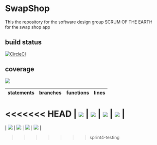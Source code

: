 # SwapShop
This the repository for the software design group SCRUM OF THE EARTH for the swap shop app

## build status 
[![CircleCI](https://dl.circleci.com/status-badge/img/gh/SCRUM-OF-THE-EARTH/SwapShop/tree/main.svg?style=svg)](https://dl.circleci.com/status-badge/redirect/gh/SCRUM-OF-THE-EARTH/SwapShop/tree/main)

## coverage
![](https://img.shields.io/badge/Coverage-95%25-83A603.svg?prefix=$coverage$)

| statements  |  branches |  functions |  lines  |
|---|---|---|---|
<<<<<<< HEAD
| ![](https://img.shields.io/badge/Coverage-91%25-83A603.svg?prefix=$statements$)  | ![](https://img.shields.io/badge/Coverage-88%25-83A603.svg?prefix=$branches$)  | ![](https://img.shields.io/badge/Coverage-87%25-83A603.svg?prefix=$functions$) | ![](https://img.shields.io/badge/Coverage-91%25-83A603.svg?prefix=$lines$) |
=======
| ![](https://img.shields.io/badge/Coverage-97%25-83A603.svg?prefix=$statements$)  | ![](https://img.shields.io/badge/Coverage-92%25-83A603.svg?prefix=$branches$)  | ![](https://img.shields.io/badge/Coverage-94%25-83A603.svg?prefix=$functions$) | ![](https://img.shields.io/badge/Coverage-97%25-83A603.svg?prefix=$lines$) |
>>>>>>> sprint4-testing
